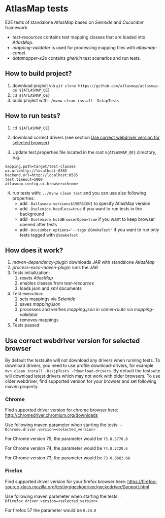 # AtlasMap tests

E2E tests of standalone _AtlasMap_ based on _Selenide_ and _Cucumber_ framework.

* _test-resources_ contains test mapping classes that are loaded into _AtlasMap_.
* _mapping-validator_ is used for processing mapping files with _atlasmap-camel_.
* _datamapper-e2e_ contains _gherkin_ test scenarios and run tests.

## How to build project?
1. download project via `git clone https://github.com/atlasmap/atlasmap-qe ${ATLASMAP_QE}`
2. `cd ${ATLASMAP_QE}`
3. build project with `./mvnw clean install -DskipTests`

## How to run tests?

1. `cd ${ATLASMAP_QE}`

2. download correct drivers (see section [Use correct webdriver version for selected browser](https://github.com/atlasmap/atlasmap-qe#use-correct-webdriver-version-for-selected-browser))

3. Update test.properties file located in the root `${ATLASMAP_QE}` directory, e.g.
```
mapping.path=target/test-classes
ui.url=http://localhost:8585
backend.url=http://localhost:8585
test.timeout=5000
atlasmap.config.ui.browser=chrome
```
4. run tests with: `../mvnw clean test` and you can use also following properties:
    * add `-Datlasmap.version=${VERSION}` to specify AtlasMap version
    * add `-Dselenide.headless=true` if you want to run tests in the background
    * add `-Dselenide.holdBrowserOpen=true` if you want to keep browser opened after tests
    * add `-Dcucumber.options='--tags @SmokeTest'` if you want to run only tests tagged with `@SmokeTest`

## How does it work?
1. _maven-dependency-plugin_ downloads _JAR_ with standalone _AtlasMap_
2. _process-exec-maven-plugin_ runs the _JAR_
3. Tests initialization:
    1. resets _AtlasMap_
    2. enables classes from _test-resources_
    3. loads _json_ and _xml_ documents
4. Test execution:
    1. sets mappings via _Selenide_
    2. saves _mapping.json_
    3. processes and verifies _mapping.json_ in _camel-route_ via _mapping-validator_
    4. removes mappings
5. Tests passed

## Use correct webdriver version for selected browser

By default the testsuite will not download any drivers when running tests. To download drivers, you need to use profile download-drivers, for example `mvn clean install -DskipTests -Pdownload-drivers`. By default the testsuite will download latest drivers which may not work with older browsers. To use older webdriver, find supported version for your browser and set following maven property:

### Chrome

Find supported driver version for chrome browser here: http://chromedriver.chromium.org/downloads

Use following maven parameter when starting the tests: `-Dchrome.driver.version=<selected_version>`

For Chrome version 75, the parameter would be `75.0.3770.8`

For Chrome version 74, the parameter would be `74.0.3729.6`

For Chrome version 73, the parameter would be `73.0.3683.68`

### Firefox

Find supported driver version for your firefox browser here: https://firefox-source-docs.mozilla.org/testing/geckodriver/geckodriver/Support.html

Use following maven parameter when starting the tests: ``-Dfirefox.driver.version=<selected_version>``

For firefox 57 the parameter would be `0.24.0`
